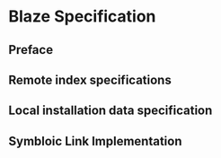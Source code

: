 # Blaze Specification


## Preface


## Remote index specifications


## Local installation data specification


## Symbloic Link Implementation
